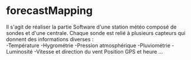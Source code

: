 # forecastMapping
Il s'agit de réaliser la partie Software d'une station météo composé de sondes et d'une centrale. 
Chaque sonde est relié à plusieurs capteurs qui donnent des informations diverses :  
-Température 
-Hygrométrie 
-Pression atmosphérique 
-Pluviométrie 
-Luminosité 
-Vitesse et direction du vent Position GPS et heure ...
